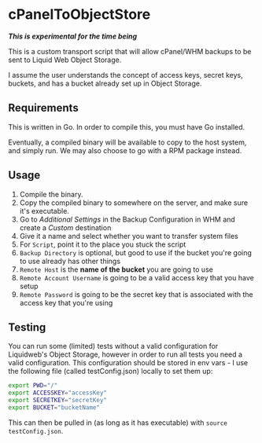 cPanelToObjectStore
===================

**_This is experimental for the time being_**

This is a custom transport script that will allow cPanel/WHM backups to be sent to Liquid Web Object Storage.

I assume the user understands the concept of access keys, secret keys, buckets, and has a bucket already set up in Object Storage.

## Requirements ##

This is written in Go. In order to compile this, you must have Go installed.

Eventually, a compiled binary will be available to copy to the host system, and simply run. We may also choose to go with a RPM package instead.

## Usage ##

1. Compile the binary.
1. Copy the compiled binary to somewhere on the server, and make sure it's executable.
1. Go to *Additional Settings* in the Backup Configuration in WHM and create a *Custom* destination
1. Give it a name and select whether you want to transfer system files
1. For `Script`, point it to the place you stuck the script
1. `Backup Directory` is optional, but good to use if the bucket you're going to use already has other things
1. `Remote Host` is the **name of the bucket** you are going to use
1. `Remote Account Username` is going to be a valid access key that you have setup
1. `Remote Password` is going to be the secret key that is associated with the access key that you're using

## Testing ##

You can run some (limited) tests without a valid configuration for Liquidweb's Object Storage, however in order to run all tests you need a valid configuration. This configuration should be stored in env vars - I use the following file (called testConfig.json) locally to set them up:

```bash
export PWD="/"
export ACCESSKEY="accessKey"
export SECRETKEY="secretKey"
export BUCKET="bucketName"
```

This can then be pulled in (as long as it has executable) with `source testConfig.json`.